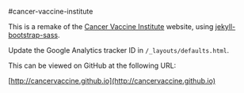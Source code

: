 #cancer-vaccine-institute

This is a remake of the [Cancer Vaccine Institute](http://www.cancervaccine.org.uk/) website, using [jekyll-bootstrap-sass](https://github.com/irmbrady/jekyll-bootstrap-sass).

Update the Google Analytics tracker ID in `/_layouts/defaults.html`.

This can be viewed on GitHub at the following URL:

[http://cancervaccine.github.io](http://cancervaccine.github.io)
